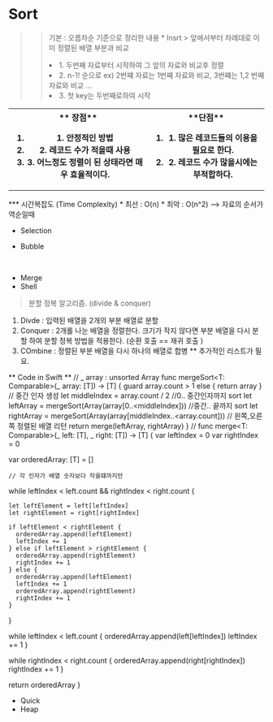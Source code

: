 # Sort
>> 기본 : 오름차순 기준으로 정리한 내용
	* Insrt 
	> 앞에서부터 차례대로 이미 정렬된 배열 부분과 비교
	<li>
	1. 두번째 자료부터 시작하여 그 앞의 자료와 비교후 정렬
	</li>
	<li>2. n-1! 순으로 	ex) 2번쨰 자료는 1번쨰 자료와 비교, 3번쨰는 1,2 번째 자료와 비교 ...</li>
	<li>3. 첫 key는 두번째로하여 시작</li>

<table>
<th>
** 장점**
<ol>
<li>1. 안정적인 방법</li>
<li>2. 레코드 수가 적을때 사용 </li>
<li>3. 어느정도 정렬이 된 상태라면 매우 효율적이다.
</li>
</ol
</th>
<th>
**단점**
<ol>
<li>1. 많은 레코드들의 이용을 필요로 한다.</li>
<li>2. 레코드 수가 많을시에는 부적합하다.</li>
</ol>
</th>
</table>
*** 시간복잡도 (Time Complexity)
* 최선 : O(n)
* 최악 : O(n^2) --> 자료의 순서가 역순일때



<img src="https://gmlwjd9405.github.io/images/algorithm-insertion-sort/sort-time-complexity.png" alt="" />


* Selection

* Bubble 

</br>
</p>



* Merge
* Shell
>분할 정복 알고리즘. (divide & conquer)
 <ol>
 	<li>
 		Divde : 입력된 배열을 2개의 부분 배열로 분할
 	</li>
 	<li>
 		Conquer : 2개롤 나눈 배열을 정렬한다. 크기가 작지 않다면 부분 배열을 다시 분할 하여 분할 정복 방법을 적용한다. (순환 호출 == 재귀 호출 )
 	</li>
 	<li>
 		 COmbine : 정렬된 부분 배열을 다시 하나의 배열로 합병
 		 ** 추가적인 리스트가 필요.
 	</li>
 </ol>
 
** Code in Swift **
// _ array : unsorted Array
func mergeSort<T: Comparable>(_ array: [T]) -> [T] {
  guard array.count > 1 else { return array }
  // 중간 인자 생성
  let middleIndex = array.count / 2
  //0.. 중간인자까지 sort 
  let leftArray = mergeSort(Array(array[0..<middleIndex]))
  //중간.. 끝까지 sort
  let rightArray = mergeSort(Array(array[middleIndex..<array.count]))
//	왼쪽,오른쪽 정렬된 배열 리턴
  return merge(leftArray, rightArray)
}
//
func merge<T: Comparable>(_ left: [T], _ right: [T]) -> [T] {
  var leftIndex = 0
  var rightIndex = 0

  var orderedArray: [T] = []

	// 각 인자가 배열 숫자보다 작을떄까지만 
  while leftIndex < left.count && rightIndex < right.count {

    let leftElement = left[leftIndex]
    let rightElement = right[rightIndex]

    if leftElement < rightElement {
      orderedArray.append(leftElement)
      leftIndex += 1
    } else if leftElement > rightElement {
      orderedArray.append(rightElement)
      rightIndex += 1
    } else {
      orderedArray.append(leftElement)
      leftIndex += 1
      orderedArray.append(rightElement)
      rightIndex += 1
    }
  }

  while leftIndex < left.count {
    orderedArray.append(left[leftIndex])
    leftIndex += 1
  }

  while rightIndex < right.count {
    orderedArray.append(right[rightIndex])
    rightIndex += 1
  }

  return orderedArray
}


* Quick
* Heap 
